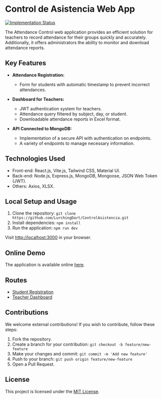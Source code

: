 # Control de Asistencia Web App

[![Implementation Status](https://img.shields.io/badge/Status-In%20Development-yellow)](https://asistencia-one.vercel.app/)


The Attendance Control web application provides an efficient solution for teachers to record attendance for their groups quickly and accurately. Additionally, it offers administrators the ability to monitor and download attendance reports.

## Key Features

- **Attendance Registration:**
  - Form for students with automatic timestamp to prevent incorrect attendances.

- **Dashboard for Teachers:**
  - JWT authentication system for teachers.
  - Attendance query filtered by subject, day, or student.
  - Downloadable attendance reports in Excel format.

- **API Connected to MongoDB:**
  - Implementation of a secure API with authentication on endpoints.
  - A variety of endpoints to manage necessary information.

## Technologies Used

- Front-end: React.js, Vite.js, Tailwind CSS, Material UI.
- Back-end: Node.js, Express.js, MongoDB, Mongoose, JSON Web Token (JWT).
- Others: Axios, XLSX.

## Local Setup and Usage

1. Clone the repository: `git clone https://github.com/LurchingDart/ControlAsistencia.git`
2. Install dependencies: `npm install`
3. Run the application: `npm run dev`

Visit [http://localhost:3000](http://localhost:3000) in your browser.

## Online Demo

The application is available online [here](https://asistencia-one.vercel.app/).

## Routes

- [Student Registration](https://asistencia-one.vercel.app/student-form)
- [Teacher Dashboard](https://asistencia-one.vercel.app/teacher-panel)

## Contributions

We welcome external contributions! If you wish to contribute, follow these steps:

1. Fork the repository.
2. Create a branch for your contribution: `git checkout -b feature/new-feature`
3. Make your changes and commit: `git commit -m 'Add new feature'`
4. Push to your branch: `git push origin feature/new-feature`
5. Open a Pull Request.

## License

This project is licensed under the [MIT License](LICENSE).
